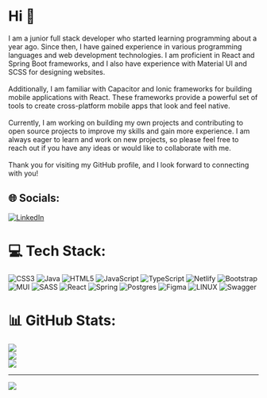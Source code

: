 # Hi 👋
I am a junior full stack developer who started learning programming about a year ago. Since then, I have gained experience in various programming languages and web development technologies. I am proficient in React and Spring Boot frameworks, and I also have experience with Material UI and SCSS for designing websites.<br><br>Additionally, I am familiar with Capacitor and Ionic frameworks for building mobile applications with React. These frameworks provide a powerful set of tools to create cross-platform mobile apps that look and feel native.<br><br>Currently, I am working on building my own projects and contributing to open source projects to improve my skills and gain more experience. I am always eager to learn and work on new projects, so please feel free to reach out if you have any ideas or would like to collaborate with me.<br><br>Thank you for visiting my GitHub profile, and I look forward to connecting with you!<br>


## 🌐 Socials:
[![LinkedIn](https://img.shields.io/badge/LinkedIn-%230077B5.svg?logo=linkedin&logoColor=white)](https://linkedin.com/in/nika-natroshvili-a03b9a230) 

# 💻 Tech Stack:
![CSS3](https://img.shields.io/badge/css3-%231572B6.svg?style=for-the-badge&logo=css3&logoColor=white) ![Java](https://img.shields.io/badge/java-%23ED8B00.svg?style=for-the-badge&logo=java&logoColor=white) ![HTML5](https://img.shields.io/badge/html5-%23E34F26.svg?style=for-the-badge&logo=html5&logoColor=white) ![JavaScript](https://img.shields.io/badge/javascript-%23323330.svg?style=for-the-badge&logo=javascript&logoColor=%23F7DF1E) ![TypeScript](https://img.shields.io/badge/typescript-%23007ACC.svg?style=for-the-badge&logo=typescript&logoColor=white) ![Netlify](https://img.shields.io/badge/netlify-%23000000.svg?style=for-the-badge&logo=netlify&logoColor=#00C7B7) ![Bootstrap](https://img.shields.io/badge/bootstrap-%23563D7C.svg?style=for-the-badge&logo=bootstrap&logoColor=white) ![MUI](https://img.shields.io/badge/MUI-%230081CB.svg?style=for-the-badge&logo=material-ui&logoColor=white) ![SASS](https://img.shields.io/badge/SASS-hotpink.svg?style=for-the-badge&logo=SASS&logoColor=white) ![React](https://img.shields.io/badge/react-%2320232a.svg?style=for-the-badge&logo=react&logoColor=%2361DAFB) ![Spring](https://img.shields.io/badge/spring-%236DB33F.svg?style=for-the-badge&logo=spring&logoColor=white) ![Postgres](https://img.shields.io/badge/postgres-%23316192.svg?style=for-the-badge&logo=postgresql&logoColor=white) 	![Figma](https://img.shields.io/badge/figma-%23F24E1E.svg?style=for-the-badge&logo=figma&logoColor=white) ![LINUX](https://img.shields.io/badge/Linux-FCC624?style=for-the-badge&logo=linux&logoColor=black) ![Swagger](https://img.shields.io/badge/-Swagger-%23Clojure?style=for-the-badge&logo=swagger&logoColor=white)
# 📊 GitHub Stats:
![](https://github-readme-stats.vercel.app/api?username=nika380&theme=dark&hide_border=false&include_all_commits=true&count_private=true)<br/>
![](https://github-readme-streak-stats.herokuapp.com/?user=nika380&theme=dark&hide_border=false)<br/>
![](https://github-readme-stats.vercel.app/api/top-langs/?username=nika380&theme=dark&hide_border=false&include_all_commits=true&count_private=true&layout=compact)

---
[![](https://visitcount.itsvg.in/api?id=nika380&icon=0&color=0)](https://visitcount.itsvg.in)

<!-- Proudly created with GPRM ( https://gprm.itsvg.in ) -->
